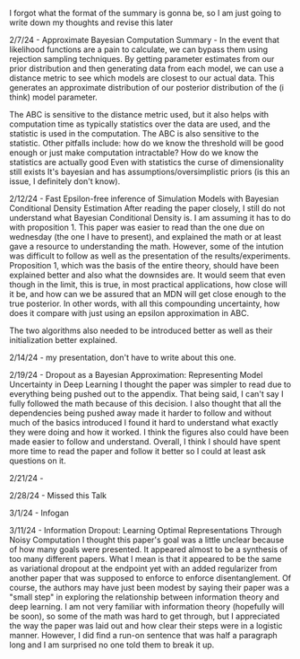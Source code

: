 I forgot what the format of the summary is gonna be, so I am just going to write down my thoughts and revise this later

2/7/24 - Approximate Bayesian Computation
Summary - In the event that likelihood functions are a pain to calculate, we can bypass them using rejection sampling techniques.
By getting parameter estimates from our prior distribution and then generating data from each model, we can use a distance metric to see which models are closest to our actual data.
This generates an approximate distribution of our posterior distribution of the (i think) model parameter.

The ABC is sensitive to the distance metric used, but it also helps with computation time as typically statistics over the data are used, and the statistic is used in the computation.
The ABC is also sensitive to the statistic.
Other pitfalls include: how do we know the threshold will be good enough or just make computation intractable?
How do we know the statistics are actually good
Even with statistics the curse of dimensionality still exists
It's bayesian and has assumptions/oversimplistic priors (is this an issue, I definitely don't know).



2/12/24 - Fast Epsilon-free inference of Simulation Models with Bayesian Conditional Density Estimation
After reading the paper closely, I still do not understand what Bayesian Conditional Density is.
I am assuming it has to do with proposition 1.
This paper was easier to read than the one due on wednesday (the one I have to present), and explained the math or at least gave a resource to understanding the math. However, some of the intution was difficult to follow as well as the presentation of the results/experiments. Proposition 1, which was the basis of the entire theory, should have been explained better and also what the downsides are.
It would seem that even though in the limit, this is true, in most practical applications, how close will it be, and how can we be assured that an MDN will get close enough to the true posterior.
In other words, with all this compounding uncertainty, how does it compare with just using an epsilon approximation in ABC.

The two algorithms also needed to be introduced better as well as their initialization better explained.

2/14/24 - my presentation, don't have to write about this one.

2/19/24 - Dropout as a Bayesian Approximation: Representing Model Uncertainty in Deep Learning
I thought the paper was simpler to read due to everything being pushed out to the appendix. That being said, I can't say I fully followed the math because of this decision. I also thought that all the dependencies being pushed away made it harder to follow and without much of the basics introduced I found it hard to understand what exactly they were doing and how it worked. I think the figures also could have been made easier to follow and understand.
Overall, I think I should have spent more time to read the paper and follow it better so I could at least ask questions on it.

2/21/24 - 

2/28/24 - Missed this Talk

3/1/24 - Infogan

3/11/24 - Information Dropout: Learning Optimal Representations Through Noisy Computation
I thought this paper's goal was a little unclear because of how many goals were presented. It appeared almost to be a synthesis of too many different papers.
What I mean is that it appeared to be the same as variational dropout at the endpoint yet with an added regularizer from another paper that was supposed to enforce to enforce disentanglement. Of course, the authors may have just been modest by saying their paper was a "small step" in exploring the relationship between information theory and deep learning.
I am not very familiar with information theory (hopefully will be soon), so some of the math was hard to get through, but I appreciated the way the paper was laid out and how clear their steps were in a logistic manner. However, I did find a run-on sentence that was half a paragraph long and I am surprised no one told them to break it up.
